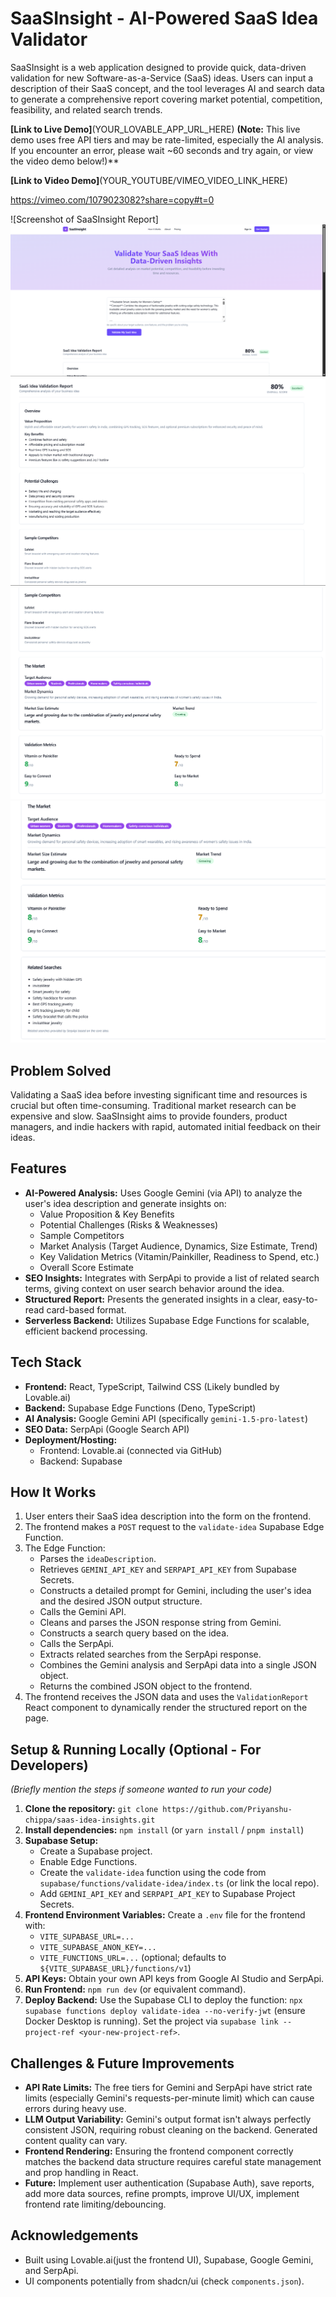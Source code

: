 # SaaSInsight - AI-Powered SaaS Idea Validator

SaaSInsight is a web application designed to provide quick, data-driven validation for new Software-as-a-Service (SaaS) ideas. Users can input a description of their SaaS concept, and the tool leverages AI and search data to generate a comprehensive report covering market potential, competition, feasibility, and related search trends.

**[Link to Live Demo]**(YOUR_LOVABLE_APP_URL_HERE) 
**(Note:** This live demo uses free API tiers and may be rate-limited, especially the AI analysis. If you encounter an error, please wait ~60 seconds and try again, or view the video demo below!)**

**[Link to Video Demo]**(YOUR_YOUTUBE/VIMEO_VIDEO_LINK_HERE) 

https://vimeo.com/1079023082?share=copy#t=0

![Screenshot of SaaSInsight Report]![alt text](image.png) ![alt text](image-1.png)![alt text](image-2.png)![alt text](image-3.png)


## Problem Solved

Validating a SaaS idea before investing significant time and resources is crucial but often time-consuming. Traditional market research can be expensive and slow. SaaSInsight aims to provide founders, product managers, and indie hackers with rapid, automated initial feedback on their ideas.

## Features

*   **AI-Powered Analysis:** Uses Google Gemini (via API) to analyze the user's idea description and generate insights on:
    *   Value Proposition & Key Benefits
    *   Potential Challenges (Risks & Weaknesses)
    *   Sample Competitors
    *   Market Analysis (Target Audience, Dynamics, Size Estimate, Trend)
    *   Key Validation Metrics (Vitamin/Painkiller, Readiness to Spend, etc.)
    *   Overall Score Estimate
*   **SEO Insights:** Integrates with SerpApi to provide a list of related search terms, giving context on user search behavior around the idea.
*   **Structured Report:** Presents the generated insights in a clear, easy-to-read card-based format.
*   **Serverless Backend:** Utilizes Supabase Edge Functions for scalable, efficient backend processing.

## Tech Stack

*   **Frontend:** React, TypeScript, Tailwind CSS (Likely bundled by Lovable.ai)
*   **Backend:** Supabase Edge Functions (Deno, TypeScript)
*   **AI Analysis:** Google Gemini API (specifically `gemini-1.5-pro-latest`)
*   **SEO Data:** SerpApi (Google Search API)
*   **Deployment/Hosting:**
    *   Frontend: Lovable.ai (connected via GitHub)
    *   Backend: Supabase

## How It Works

1.  User enters their SaaS idea description into the form on the frontend.
2.  The frontend makes a `POST` request to the `validate-idea` Supabase Edge Function.
3.  The Edge Function:
    *   Parses the `ideaDescription`.
    *   Retrieves `GEMINI_API_KEY` and `SERPAPI_API_KEY` from Supabase Secrets.
    *   Constructs a detailed prompt for Gemini, including the user's idea and the desired JSON output structure.
    *   Calls the Gemini API.
    *   Cleans and parses the JSON response string from Gemini.
    *   Constructs a search query based on the idea.
    *   Calls the SerpApi.
    *   Extracts related searches from the SerpApi response.
    *   Combines the Gemini analysis and SerpApi data into a single JSON object.
    *   Returns the combined JSON object to the frontend.
4.  The frontend receives the JSON data and uses the `ValidationReport` React component to dynamically render the structured report on the page.

## Setup & Running Locally (Optional - For Developers)

*(Briefly mention the steps if someone wanted to run your code)*

1.  **Clone the repository:** `git clone https://github.com/Priyanshu-chippa/saas-idea-insights.git`
2.  **Install dependencies:** `npm install` (or `yarn install` / `pnpm install`)
3.  **Supabase Setup:**
    *   Create a Supabase project.
    *   Enable Edge Functions.
    *   Create the `validate-idea` function using the code from `supabase/functions/validate-idea/index.ts` (or link the local repo).
    *   Add `GEMINI_API_KEY` and `SERPAPI_API_KEY` to Supabase Project Secrets.
4.  **Frontend Environment Variables:** Create a `.env` file for the frontend with:
    - `VITE_SUPABASE_URL=...`
    - `VITE_SUPABASE_ANON_KEY=...`
    - `VITE_FUNCTIONS_URL=...` (optional; defaults to `${VITE_SUPABASE_URL}/functions/v1`)
5.  **API Keys:** Obtain your own API keys from Google AI Studio and SerpApi.
6.  **Run Frontend:** `npm run dev` (or equivalent command).
7.  **Deploy Backend:** Use the Supabase CLI to deploy the function: `npx supabase functions deploy validate-idea --no-verify-jwt` (ensure Docker Desktop is running). Set the project via `supabase link --project-ref <your-new-project-ref>`.

## Challenges & Future Improvements

*   **API Rate Limits:** The free tiers for Gemini and SerpApi have strict rate limits (especially Gemini's requests-per-minute limit) which can cause errors during heavy use.
*   **LLM Output Variability:** Gemini's output format isn't always perfectly consistent JSON, requiring robust cleaning on the backend. Generated content quality can vary.
*   **Frontend Rendering:** Ensuring the frontend component correctly matches the backend data structure requires careful state management and prop handling in React.
*   **Future:** Implement user authentication (Supabase Auth), save reports, add more data sources, refine prompts, improve UI/UX, implement frontend rate limiting/debouncing.

## Acknowledgements

*   Built using Lovable.ai(just the frontend UI), Supabase, Google Gemini, and SerpApi.
*   UI components potentially from shadcn/ui (check `components.json`). 